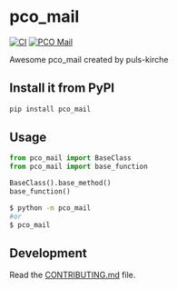# pco_mail

[![CI](https://github.com/puls-kirche/pco-mail/actions/workflows/main.yml/badge.svg)](https://github.com/puls-kirche/pco-mail/actions/workflows/main.yml)
[![PCO Mail](https://github.com/puls-kirche/pco-mail/actions/workflows/productive.yml/badge.svg)](https://github.com/puls-kirche/pco-mail/actions/workflows/productive.yml)

Awesome pco_mail created by puls-kirche

## Install it from PyPI

```bash
pip install pco_mail
```

## Usage

```py
from pco_mail import BaseClass
from pco_mail import base_function

BaseClass().base_method()
base_function()
```

```bash
$ python -m pco_mail
#or
$ pco_mail
```

## Development

Read the [CONTRIBUTING.md](CONTRIBUTING.md) file.

